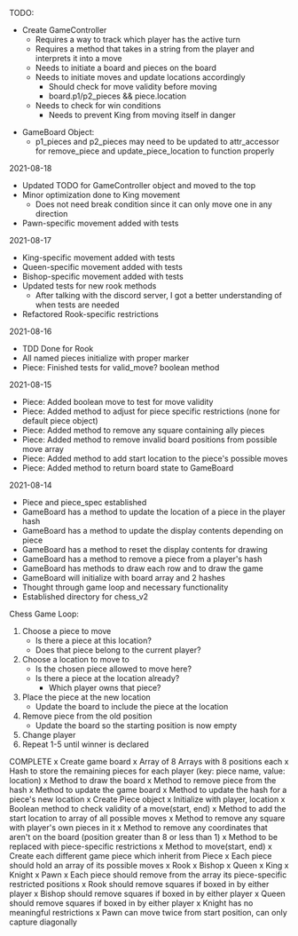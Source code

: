 TODO:
- Create GameController
  - Requires a way to track which player has the active turn
  - Requires a method that takes in a string from the player and interprets it into a move
  - Needs to initiate a board and pieces on the board
  - Needs to initiate moves and update locations accordingly
    - Should check for move validity before moving
    - board.p1/p2_pieces && piece.location
  - Needs to check for win conditions
    - Needs to prevent King from moving itself in danger

* GameBoard Object:
  - p1_pieces and p2_pieces may need to be updated to attr_accessor for remove_piece and update_piece_location to function properly

2021-08-18
- Updated TODO for GameController object and moved to the top
- Minor optimization done to King movement
  - Does not need break condition since it can only move one in any direction
- Pawn-specific movement added with tests

2021-08-17
- King-specific movement added with tests
- Queen-specific movement added with tests
- Bishop-specific movement added with tests
- Updated tests for new rook methods
  - After talking with the discord server, I got a better understanding of when tests are needed
- Refactored Rook-specific restrictions

2021-08-16
- TDD Done for Rook
- All named pieces initialize with proper marker
- Piece: Finished tests for valid_move? boolean method

2021-08-15 
- Piece: Added boolean move to test for move validity
- Piece: Added method to adjust for piece specific restrictions (none for default piece object)
- Piece: Added method to remove any square containing ally pieces
- Piece: Added method to remove invalid board positions from possible move array
- Piece: Added method to add start location to the piece's possible moves
- Piece: Added method to return board state to GameBoard

2021-08-14
- Piece and piece_spec established
- GameBoard has a method to update the location of a piece in the player hash
- GameBoard has a method to update the display contents depending on piece
- GameBoard has a method to reset the display contents for drawing
- GameBoard has a method to remove a piece from a player's hash
- GameBoard has methods to draw each row and to draw the game
- GameBoard will initialize with board array and 2 hashes
- Thought through game loop and necessary functionality
- Established directory for chess_v2

Chess Game Loop:
1) Choose a piece to move
   - Is there a piece at this location?
   - Does that piece belong to the current player?
2) Choose a location to move to
   - Is the chosen piece allowed to move here?
   - Is there a piece at the location already?
     - Which player owns that piece?
3) Place the piece at the new location
   - Update the board to include the piece at the location
4) Remove piece from the old position
   - Update the board so the starting position is now empty
5) Change player
6) Repeat 1-5 until winner is declared

COMPLETE
x Create game board
  x Array of 8 Arrays with 8 positions each
  x Hash to store the remaining pieces for each player (key: piece name, value: location)
  x Method to draw the board
  x Method to remove piece from the hash
  x Method to update the game board
  x Method to update the hash for a piece's new location
x Create Piece object
  x Initialize with player, location
  x Boolean method to check validity of a move(start, end)
  x Method to add the start location to array of all possible moves
  x Method to remove any square with player's own pieces in it
  x Method to remove any coordinates that aren't on the board (position greater than 8 or less than 1)
  x Method to be replaced with piece-specific restrictions
  x Method to move(start, end)
x Create each different game piece which inherit from Piece
  x Each piece should hold an array of its possible moves
    x Rook
    x Bishop
    x Queen
    x King
    x Knight
    x Pawn
  x Each piece should remove from the array its piece-specific restricted positions
    x Rook should remove squares if boxed in by either player
    x Bishop should remove squares if boxed in by either player
    x Queen should remove squares if boxed in by either player
    x Knight has no meaningful restrictions
    x Pawn can move twice from start position, can only capture diagonally
